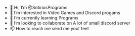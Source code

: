 - 👋 Hi, I’m @SotiriosPrograms
- 👀 I’m interested in Video Games and Discord progams
- 🌱 I’m currently learning Programs
- 💞️ I’m looking to collaborate on A lot of small discord server
- 📫 How to reach me send me yout feet

<!---
SotiriosPrograms/SotiriosPrograms is a ✨ special ✨ repository because its `README.md` (this file) appears on your GitHub profile.
You can click the Preview link to take a look at your changes.
--->
